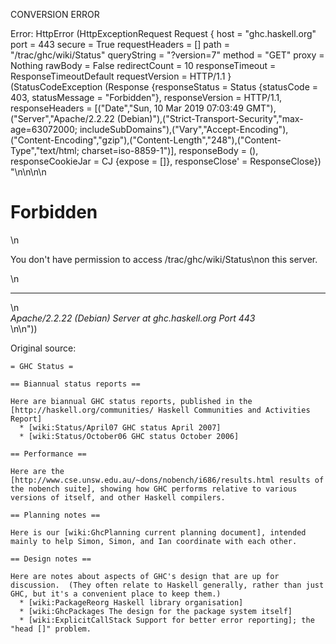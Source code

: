 CONVERSION ERROR

Error: HttpError (HttpExceptionRequest Request {
  host                 = "ghc.haskell.org"
  port                 = 443
  secure               = True
  requestHeaders       = []
  path                 = "/trac/ghc/wiki/Status"
  queryString          = "?version=7"
  method               = "GET"
  proxy                = Nothing
  rawBody              = False
  redirectCount        = 10
  responseTimeout      = ResponseTimeoutDefault
  requestVersion       = HTTP/1.1
}
 (StatusCodeException (Response {responseStatus = Status {statusCode = 403, statusMessage = "Forbidden"}, responseVersion = HTTP/1.1, responseHeaders = [("Date","Sun, 10 Mar 2019 07:03:49 GMT"),("Server","Apache/2.2.22 (Debian)"),("Strict-Transport-Security","max-age=63072000; includeSubDomains"),("Vary","Accept-Encoding"),("Content-Encoding","gzip"),("Content-Length","248"),("Content-Type","text/html; charset=iso-8859-1")], responseBody = (), responseCookieJar = CJ {expose = []}, responseClose' = ResponseClose}) "<!DOCTYPE HTML PUBLIC \"-//IETF//DTD HTML 2.0//EN\">\n<html><head>\n<title>403 Forbidden</title>\n</head><body>\n<h1>Forbidden</h1>\n<p>You don't have permission to access /trac/ghc/wiki/Status\non this server.</p>\n<hr>\n<address>Apache/2.2.22 (Debian) Server at ghc.haskell.org Port 443</address>\n</body></html>\n"))

Original source:

```trac
= GHC Status =

== Biannual status reports ==

Here are biannual GHC status reports, published in the [http://haskell.org/communities/ Haskell Communities and Activities Report]
  * [wiki:Status/April07 GHC status April 2007]
  * [wiki:Status/October06 GHC status October 2006]

== Performance ==

Here are the [http://www.cse.unsw.edu.au/~dons/nobench/i686/results.html results of the nobench suite], showing how GHC performs relative to various versions of itself, and other Haskell compilers.

== Planning notes ==

Here is our [wiki:GhcPlanning current planning document], intended mainly to help Simon, Simon, and Ian coordinate with each other.

== Design notes ==

Here are notes about aspects of GHC's design that are up for discussion.  (They often relate to Haskell generally, rather than just GHC, but it's a convenient place to keep them.)
  * [wiki:PackageReorg Haskell library organisation]
  * [wiki:GhcPackages The design for the package system itself]
  * [wiki:ExplicitCallStack Support for better error reporting]; the "head []" problem.
 

```
